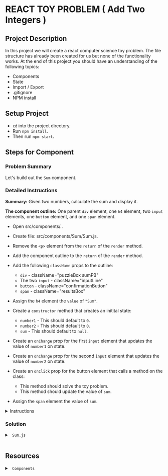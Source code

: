 # REACT TOY PROBLEM ( Add Two Integers )

## Project Description

In this project we will create a react computer science toy problem. The file structure has already been created for us but none of the functionality works. At the end of this project you should have an understanding of the following topics:

* Components
* State
* Import / Export
* .gitignore
* NPM install

## Setup Project

* `cd` into the project directory.
* Run `npm install`.
* Then run `npm start`.

## Steps for Component

### Problem Summary

Let's build out the `Sum` component.

### Detailed Instructions

<b>Summary:</b> Given two numbers, calculate the sum and display it.

<b>The component outline:</b> One parent `div` element, one `h4` element, two `input` elements, one `button` element, and one `span` element.

* Open src/components/..

* Create file: src/components/Sum/Sum.js.

* Remove the `<p>` element from the `return` of the `render` method.

* Add the component outline to the `return` of the `render` method.

* Add the following `className` props to the outline:
  * `div` - className="puzzleBox sumPB"
  * The two `input` - className="inputLine"
  * `button` - className="confirmationButton"
  * `span` - className="resultsBox"

* Assign the `h4` element the `value` of `"Sum"`.

* Create a `constructor` method that creates an initital state:
  * `number1` - This should default to `0`.
  * `number2` - This should default to `0`.
  * `sum` - This should default to `null`.

* Create an `onChange` prop for the first `input` element that updates the value of `number1` on state.

* Create an `onChange` prop for the second `input` element that updates the value of `number2` on state.

* Create an `onClick` prop for the button element that calls a method on the class:
  * This method should solve the toy problem.
  * This method should update the value of `sum`.

* Assign the `span` element the value of `sum`.

<details>

<summary> Instructions </summary>

<br />

Start by rendering our component's outline

```js
  render() {
    return (
      <main className="sum_box">
        <h4> Sum </h4>
        <input className="input_1" type="number"/>
        <input className="input_1" type="number"/>
        <button className="add_button"> Add </button>
        <span className="results"></span>
      </main>
    )
  }
```

Now that we have a rough draft of everything our component will need, let's start filling in the functionality. We will use state to keep track of two numbers the user gives us and the sum of those two numbers.

```js
  constructor() {
    super();

    this.state = {
      number1: 0,
      number2: 0,
      sum: null
    }
  }
```

Next, let's update our `span` element to display `sum`.

```js
  render() {
    return (
      <main className="sum_box">
        <h4> Sum </h4>
        <input className="input_1" type="number"/>
        <input className="input_1" type="number"/>
        <button className="add_button"> Add </button>
        <span className="results"> Sum: {this.state.sum} </span>
      </main>
    )
  }
```

Next, let's update our `input` elements to handle user input

```js
  updateNumber_1(val) {
    this.setState({ number1: parseInt(val, 10) });
  }

  updateNumber_2(val) {
    this.setState({ number2: parseInt(val, 10) });
  }

  render() {
    return (
      <main className="sum_box box_sum">
        <h4> Sum </h4>
        <input className="input_1" type="number" onChange={ (e) => this.updateNumber_1(e.target.value) }/>
        <input className="input_1" type="number" onChange={ (e) => this.updateNumber_2(e.target.value) }/>
        <button className="add_button"> Add </button>
        <span className="results"> Sum: {this.state.sum} </span>
      </main>
    )
  }
```

Finally, let's update our `button` element to update the value of `sum`.

```js
  add(num1, num2) {

  }

  render() {
    return (
      <main className="sum_box">
        <h4> Sum </h4>
        <input className="input_1" type="number" onChange={ (e) => this.updateNumber_1(e.target.value) }/>
        <input className="input_1" type="number" onChange={ (e) => this.updateNumber_2(e.target.value) }/>
        <button className="add_button" onClick={ () => this.add(this.state.number1, this.state.number2) }> Add </button>
        <span className="results"> Sum: {this.state.sum} </span>
      </main>
    )
  }
```

Solve the toy problem of your choosing.

</details>

### Solution

<details>

<summary> <code> Sum.js </code> </summary>

```js
import React, { Component } from 'react';

export default class Sum extends Component {

  constructor() {
    super();

    this.state = {
      number1: 0,
      number2: 0,
      sum: null
    }
  }

  updateNumber_1(val) {
    this.setState({ number1: parseInt(val, 10) });
  }

  updateNumber_2(val) {
    this.setState({ number2: parseInt(val, 10) });
  }

  add(num1, num2) {
    this.setState({ sum: num1 + num2 });
  }

  render() {
    return (
      <main className="sum_box">
        <h4> Sum </h4>
        <input className="input_1" type="number" onChange={ (e) => this.updateNumber_1(e.target.value) }/>
        <input className="input_1" type="number" onChange={ (e) => this.updateNumber_2(e.target.value) }/>
        <button className="add_button" onClick={ () => this.add(this.state.number1, this.state.number2) }> 
          Add
        </button>
        <span className="results"> Sum: {this.state.sum} </span>
      </main>
    )
  }
}
```

</details>

<br />

<!-- PLACE MY OWN IMAGE IN HERE OF RESULT -->
<img src="" />

## Resources

<details>

<summary> <code> Components </code> </summary>

```js
// A typical React component is comprised of several pieces outlined below

// Import statements allow us to import JavaScript from external modules
// or our own files contained in our project
import React, { Component } from 'react';


// React uses es6 Classes for it's components.
// We extend from the `Component` module to get access to the `render` method
class MyComponent extends Component {
  
  // The constructor is where we declare our state and other information
  constructor() {
    super();
  
    // this.state is an object that houses local data our component cares about
    this.state = {
      name: 'Steven'
    };
  }

  // render will return JSX (HTML-like syntax). This is what's rendered to the screen
  render() {

    // JSX uses HTML-like syntax to create our component content
    // It uses single curly braces `{}` to inject JavaScript into our HTML
    return <h1 onClick={() => alert('Clicked!')}>Hello, {this.state.name}!</h1>
  }
}

// export allows our component to be `import`ed into another file
export default MyComponent;
```

* [JSX](https://reactjs.org/docs/introducing-jsx.html)

</details>
